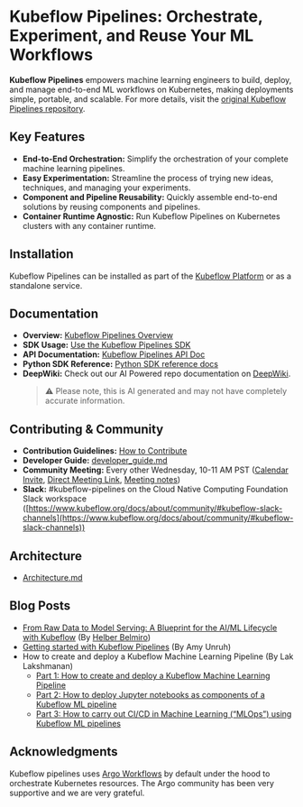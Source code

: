 # Kubeflow Pipelines: Orchestrate, Experiment, and Reuse Your ML Workflows

**Kubeflow Pipelines** empowers machine learning engineers to build, deploy, and manage end-to-end ML workflows on Kubernetes, making deployments simple, portable, and scalable.  For more details, visit the [original Kubeflow Pipelines repository](https://github.com/kubeflow/pipelines).

## Key Features

*   **End-to-End Orchestration:** Simplify the orchestration of your complete machine learning pipelines.
*   **Easy Experimentation:**  Streamline the process of trying new ideas, techniques, and managing your experiments.
*   **Component and Pipeline Reusability:** Quickly assemble end-to-end solutions by reusing components and pipelines.
*   **Container Runtime Agnostic:**  Run Kubeflow Pipelines on Kubernetes clusters with any container runtime.

## Installation

Kubeflow Pipelines can be installed as part of the [Kubeflow Platform](https://www.kubeflow.org/docs/started/installing-kubeflow/#kubeflow-platform) or as a standalone service.

## Documentation

*   **Overview:** [Kubeflow Pipelines Overview](https://www.kubeflow.org/docs/components/pipelines/overview/)
*   **SDK Usage:** [Use the Kubeflow Pipelines SDK](https://kubeflow-pipelines.readthedocs.io/en/stable/)
*   **API Documentation:** [Kubeflow Pipelines API Doc](https://www.kubeflow.org/docs/components/pipelines/reference/api/kubeflow-pipeline-api-spec/)
*   **Python SDK Reference:** [Python SDK reference docs](https://kubeflow-pipelines.readthedocs.io/en/stable/)
*   **DeepWiki:** Check out our AI Powered repo documentation on [DeepWiki](https://deepwiki.com/kubeflow/pipelines).
    > :warning: Please note, this is AI generated and may not have completely accurate information.

## Contributing & Community

*   **Contribution Guidelines:**  [How to Contribute](./CONTRIBUTING.md)
*   **Developer Guide:**  [developer_guide.md](./developer_guide.md)
*   **Community Meeting:** Every other Wednesday, 10-11 AM PST ([Calendar Invite](https://calendar.google.com/event?action=TEMPLATE&tmeid=NTdoNG5uMDBtcnJlYmdlOWt1c2lkY25jdmlfMjAxOTExMTNUMTgwMDAwWiBqZXNzaWV6aHVAZ29vZ2xlLmNvbQ&tmsrc=jessiezhu%40google.com&scp=ALL), [Direct Meeting Link](https://zoom.us/j/92607298595?pwd%3DVlKLUbiguGkbT9oKbaoDmCxrhbRop7.1&sa=D&source=calendar&ust=1736264977415448&usg=AOvVaw1EIkjFsKy0d4yQPptIJS3x), [Meeting notes](http://bit.ly/kfp-meeting-notes))
*   **Slack:**  #kubeflow-pipelines on the Cloud Native Computing Foundation Slack workspace ([https://www.kubeflow.org/docs/about/community/#kubeflow-slack-channels](https://www.kubeflow.org/docs/about/community/#kubeflow-slack-channels))

## Architecture

*   [Architecture.md](docs/Architecture.md)

## Blog Posts

*   [From Raw Data to Model Serving: A Blueprint for the AI/ML Lifecycle with Kubeflow](https://blog.kubeflow.org/fraud-detection-e2e/) (By [Helber Belmiro](https://github.com/hbelmiro))
*   [Getting started with Kubeflow Pipelines](https://cloud.google.com/blog/products/ai-machine-learning/getting-started-kubeflow-pipelines) (By Amy Unruh)
*   How to create and deploy a Kubeflow Machine Learning Pipeline (By Lak Lakshmanan)
    *   [Part 1: How to create and deploy a Kubeflow Machine Learning Pipeline](https://medium.com/data-science/how-to-create-and-deploy-a-kubeflow-machine-learning-pipeline-part-1-efea7a4b650f)
    *   [Part 2: How to deploy Jupyter notebooks as components of a Kubeflow ML pipeline](https://medium.com/data-science/how-to-deploy-jupyter-notebooks-as-components-of-a-kubeflow-ml-pipeline-part-2-b1df77f4e5b3)
    *   [Part 3: How to carry out CI/CD in Machine Learning (“MLOps”) using Kubeflow ML pipelines](https://medium.com/google-cloud/how-to-carry-out-ci-cd-in-machine-learning-mlops-using-kubeflow-ml-pipelines-part-3-bdaf68082112)

## Acknowledgments

Kubeflow pipelines uses [Argo Workflows](https://github.com/argoproj/argo-workflows) by default under the hood to orchestrate Kubernetes resources. The Argo community has been very supportive and we are very grateful.